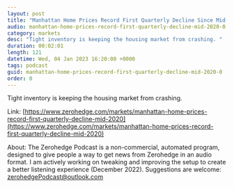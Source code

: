 ```yaml
---
layout: post
title: "Manhattan Home Prices Record First Quarterly Decline Since Mid-2020"
audio: manhattan-home-prices-record-first-quarterly-decline-mid-2020-0
category: markets
desc: "Tight inventory is keeping the housing market from crashing. "
duration: 00:02:01
length: 121
datetime: Wed, 04 Jan 2023 16:20:00 +0000
tags: podcast
guid: manhattan-home-prices-record-first-quarterly-decline-mid-2020-0
order: 0
---
```

Tight inventory is keeping the housing market from crashing. 

Link: [https://www.zerohedge.com/markets/manhattan-home-prices-record-first-quarterly-decline-mid-2020](https://www.zerohedge.com/markets/manhattan-home-prices-record-first-quarterly-decline-mid-2020)

About: The Zerohedge Podcast is a non-commercial, automated program, designed to give people a way to get news from Zerohedge in an audio format.  I am actively working on tweaking and improving the setup to create a better listening experience (December 2022).  Suggestions are welcome: [zerohedgePodcast@outlook.com](mailto:zerohedgePodcast@outlook.com)